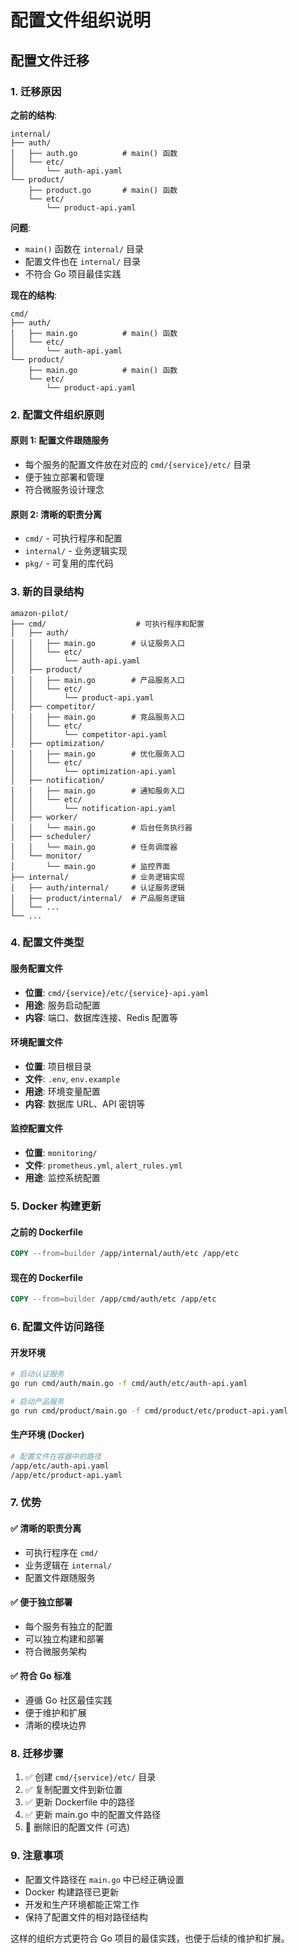 # 配置文件组织说明

## 配置文件迁移

### 1. 迁移原因

**之前的结构**:
```
internal/
├── auth/
│   ├── auth.go          # main() 函数
│   └── etc/
│       └── auth-api.yaml
└── product/
    ├── product.go       # main() 函数
    └── etc/
        └── product-api.yaml
```

**问题**:
- `main()` 函数在 `internal/` 目录
- 配置文件也在 `internal/` 目录
- 不符合 Go 项目最佳实践

**现在的结构**:
```
cmd/
├── auth/
│   ├── main.go          # main() 函数
│   └── etc/
│       └── auth-api.yaml
└── product/
    ├── main.go          # main() 函数
    └── etc/
        └── product-api.yaml
```

### 2. 配置文件组织原则

#### 原则 1: 配置文件跟随服务
- 每个服务的配置文件放在对应的 `cmd/{service}/etc/` 目录
- 便于独立部署和管理
- 符合微服务设计理念

#### 原则 2: 清晰的职责分离
- `cmd/` - 可执行程序和配置
- `internal/` - 业务逻辑实现
- `pkg/` - 可复用的库代码

### 3. 新的目录结构

```
amazon-pilot/
├── cmd/                    # 可执行程序和配置
│   ├── auth/
│   │   ├── main.go        # 认证服务入口
│   │   └── etc/
│   │       └── auth-api.yaml
│   ├── product/
│   │   ├── main.go        # 产品服务入口
│   │   └── etc/
│   │       └── product-api.yaml
│   ├── competitor/
│   │   ├── main.go        # 竞品服务入口
│   │   └── etc/
│   │       └── competitor-api.yaml
│   ├── optimization/
│   │   ├── main.go        # 优化服务入口
│   │   └── etc/
│   │       └── optimization-api.yaml
│   ├── notification/
│   │   ├── main.go        # 通知服务入口
│   │   └── etc/
│   │       └── notification-api.yaml
│   ├── worker/
│   │   └── main.go        # 后台任务执行器
│   ├── scheduler/
│   │   └── main.go        # 任务调度器
│   └── monitor/
│       └── main.go        # 监控界面
├── internal/              # 业务逻辑实现
│   ├── auth/internal/     # 认证服务逻辑
│   ├── product/internal/  # 产品服务逻辑
│   └── ...
└── ...
```

### 4. 配置文件类型

#### 服务配置文件
- **位置**: `cmd/{service}/etc/{service}-api.yaml`
- **用途**: 服务启动配置
- **内容**: 端口、数据库连接、Redis 配置等

#### 环境配置文件
- **位置**: 项目根目录
- **文件**: `.env`, `env.example`
- **用途**: 环境变量配置
- **内容**: 数据库 URL、API 密钥等

#### 监控配置文件
- **位置**: `monitoring/`
- **文件**: `prometheus.yml`, `alert_rules.yml`
- **用途**: 监控系统配置

### 5. Docker 构建更新

#### 之前的 Dockerfile
```dockerfile
COPY --from=builder /app/internal/auth/etc /app/etc
```

#### 现在的 Dockerfile
```dockerfile
COPY --from=builder /app/cmd/auth/etc /app/etc
```

### 6. 配置文件访问路径

#### 开发环境
```bash
# 启动认证服务
go run cmd/auth/main.go -f cmd/auth/etc/auth-api.yaml

# 启动产品服务
go run cmd/product/main.go -f cmd/product/etc/product-api.yaml
```

#### 生产环境 (Docker)
```bash
# 配置文件在容器中的路径
/app/etc/auth-api.yaml
/app/etc/product-api.yaml
```

### 7. 优势

#### ✅ 清晰的职责分离
- 可执行程序在 `cmd/`
- 业务逻辑在 `internal/`
- 配置文件跟随服务

#### ✅ 便于独立部署
- 每个服务有独立的配置
- 可以独立构建和部署
- 符合微服务架构

#### ✅ 符合 Go 标准
- 遵循 Go 社区最佳实践
- 便于维护和扩展
- 清晰的模块边界

### 8. 迁移步骤

1. ✅ 创建 `cmd/{service}/etc/` 目录
2. ✅ 复制配置文件到新位置
3. ✅ 更新 Dockerfile 中的路径
4. ✅ 更新 main.go 中的配置文件路径
5. 🔄 删除旧的配置文件 (可选)

### 9. 注意事项

- 配置文件路径在 `main.go` 中已经正确设置
- Docker 构建路径已更新
- 开发和生产环境都能正常工作
- 保持了配置文件的相对路径结构

这样的组织方式更符合 Go 项目的最佳实践，也便于后续的维护和扩展。
